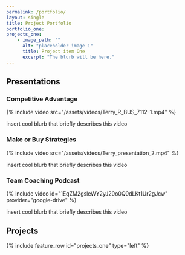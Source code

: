 ```yaml
---
permalink: /portfolio/
layout: single
title: Project Portfolio
portfolio_one:
projects_one:
    - image_path: ""
      alt: "placeholder image 1"
      title: Project item One
      excerpt: "The blurb will be here."
---
```


## Presentations

### Competitive Advantage

{% include video src="/assets/videos/Terry_R_BUS_7112-1.mp4" %}

insert cool blurb that briefly describes this video

### Make or Buy Strategies

{% include video src="/assets/videos/Terry_presentation_2.mp4" %}

insert cool blurb that briefly describes this video

### Team Coaching Podcast

{% include video id="1EqZM2gsleWY2yJ20o0Q0dLKt1Ur2gJcw" provider="google-drive" %}

insert cool blurb that briefly describes this video

## Projects

{% include feature_row id="projects_one" type="left" %}